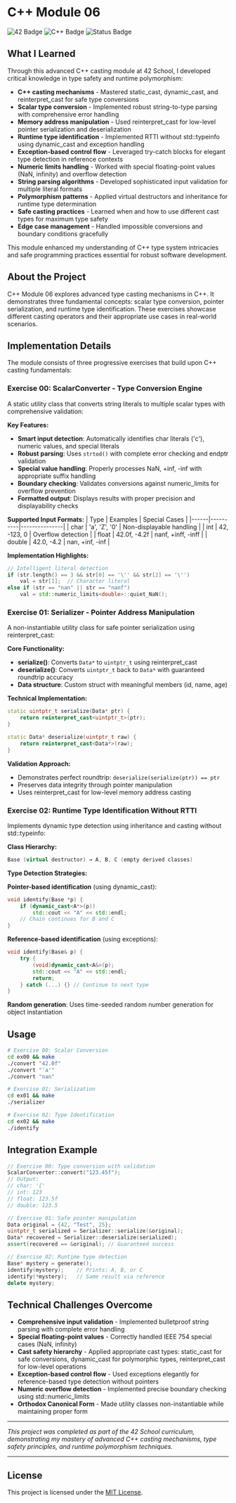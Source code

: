 # C++ Module 06

![42 Badge](https://img.shields.io/badge/42-C++_Module_06-brightgreen)
![C++ Badge](https://img.shields.io/badge/Language-C++-blue)
![Status Badge](https://img.shields.io/badge/Status-Completed-success)

## What I Learned

Through this advanced C++ casting module at 42 School, I developed critical knowledge in type safety and runtime polymorphism:

- **C++ casting mechanisms** - Mastered static_cast, dynamic_cast, and reinterpret_cast for safe type conversions
- **Scalar type conversion** - Implemented robust string-to-type parsing with comprehensive error handling
- **Memory address manipulation** - Used reinterpret_cast for low-level pointer serialization and deserialization
- **Runtime type identification** - Implemented RTTI without std::typeinfo using dynamic_cast and exception handling
- **Exception-based control flow** - Leveraged try-catch blocks for elegant type detection in reference contexts
- **Numeric limits handling** - Worked with special floating-point values (NaN, infinity) and overflow detection
- **String parsing algorithms** - Developed sophisticated input validation for multiple literal formats
- **Polymorphism patterns** - Applied virtual destructors and inheritance for runtime type determination
- **Safe casting practices** - Learned when and how to use different cast types for maximum type safety
- **Edge case management** - Handled impossible conversions and boundary conditions gracefully

This module enhanced my understanding of C++ type system intricacies and safe programming practices essential for robust software development.

## About the Project

C++ Module 06 explores advanced type casting mechanisms in C++. It demonstrates three fundamental concepts: scalar type conversion, pointer serialization, and runtime type identification. These exercises showcase different casting operators and their appropriate use cases in real-world scenarios.

## Implementation Details

The module consists of three progressive exercises that build upon C++ casting fundamentals:

### Exercise 00: ScalarConverter - Type Conversion Engine

A static utility class that converts string literals to multiple scalar types with comprehensive validation:

**Key Features:**
- **Smart input detection**: Automatically identifies char literals ('c'), numeric values, and special literals
- **Robust parsing**: Uses `strtod()` with complete error checking and endptr validation
- **Special value handling**: Properly processes NaN, +inf, -inf with appropriate suffix handling
- **Boundary checking**: Validates conversions against numeric_limits for overflow prevention
- **Formatted output**: Displays results with proper precision and displayability checks

**Supported Input Formats:**
| Type | Examples | Special Cases |
|------|----------|---------------|
| char | 'a', 'Z', '0' | Non-displayable handling |
| int | 42, -123, 0 | Overflow detection |
| float | 42.0f, -4.2f | nanf, +inff, -inff |
| double | 42.0, -4.2 | nan, +inf, -inf |

**Implementation Highlights:**
```cpp
// Intelligent literal detection
if (str.length() == 3 && str[0] == '\'' && str[2] == '\'')
    val = str[1];  // Character literal
else if (str == "nan" || str == "nanf")
    val = std::numeric_limits<double>::quiet_NaN();
```

### Exercise 01: Serializer - Pointer Address Manipulation

A non-instantiable utility class for safe pointer serialization using reinterpret_cast:

**Core Functionality:**
- **serialize()**: Converts `Data*` to `uintptr_t` using reinterpret_cast
- **deserialize()**: Converts `uintptr_t` back to `Data*` with guaranteed roundtrip accuracy
- **Data structure**: Custom struct with meaningful members (id, name, age)

**Technical Implementation:**
```cpp
static uintptr_t serialize(Data* ptr) {
    return reinterpret_cast<uintptr_t>(ptr);
}

static Data* deserialize(uintptr_t raw) {
    return reinterpret_cast<Data*>(raw);
}
```

**Validation Approach:**
- Demonstrates perfect roundtrip: `deserialize(serialize(ptr)) == ptr`
- Preserves data integrity through pointer manipulation
- Uses reinterpret_cast for low-level memory address casting

### Exercise 02: Runtime Type Identification Without RTTI

Implements dynamic type detection using inheritance and casting without std::typeinfo:

**Class Hierarchy:**
```cpp
Base (virtual destructor) → A, B, C (empty derived classes)
```

**Type Detection Strategies:**

**Pointer-based identification** (using dynamic_cast):
```cpp
void identify(Base *p) {
    if (dynamic_cast<A*>(p))
        std::cout << "A" << std::endl;
    // Chain continues for B and C
}
```

**Reference-based identification** (using exceptions):
```cpp
void identify(Base& p) {
    try {
        (void)dynamic_cast<A&>(p);
        std::cout << "A" << std::endl;
        return;
    } catch (...) {} // Continue to next type
}
```

**Random generation**: Uses time-seeded random number generation for object instantiation

## Usage

```bash
# Exercise 00: Scalar Conversion
cd ex00 && make
./convert "42.0f"
./convert "'a'"
./convert "nan"

# Exercise 01: Serialization
cd ex01 && make
./serializer

# Exercise 02: Type Identification
cd ex02 && make
./identify
```

## Integration Example

```cpp
// Exercise 00: Type conversion with validation
ScalarConverter::convert("123.45f");
// Output:
// char: '{'
// int: 123
// float: 123.5f
// double: 123.5

// Exercise 01: Safe pointer manipulation
Data original = {42, "Test", 25};
uintptr_t serialized = Serializer::serialize(&original);
Data* recovered = Serializer::deserialize(serialized);
assert(recovered == &original); // Guaranteed success

// Exercise 02: Runtime type detection
Base* mystery = generate();
identify(mystery);    // Prints: A, B, or C
identify(*mystery);   // Same result via reference
delete mystery;
```

## Technical Challenges Overcome

- **Comprehensive input validation** - Implemented bulletproof string parsing with complete error handling
- **Special floating-point values** - Correctly handled IEEE 754 special cases (NaN, infinity)
- **Cast safety hierarchy** - Applied appropriate cast types: static_cast for safe conversions, dynamic_cast for polymorphic types, reinterpret_cast for low-level operations
- **Exception-based control flow** - Used exceptions elegantly for reference-based type detection without pointers
- **Numeric overflow detection** - Implemented precise boundary checking using std::numeric_limits
- **Orthodox Canonical Form** - Made utility classes non-instantiable while maintaining proper form

---

*This project was completed as part of the 42 School curriculum, demonstrating my mastery of advanced C++ casting mechanisms, type safety principles, and runtime polymorphism techniques.*

---

## License

This project is licensed under the [MIT License](./LICENSE).
